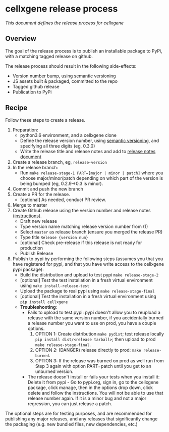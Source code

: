 # cellxgene release process

_This document defines the release process for cellxgene_

## Overview

The goal of the release process is to publish an installable package
to PyPi, with a matching tagged release on github.

The release process should result in the following side-effects:

- Version number bump, using semantic versioning
- JS assets built & packaged, committed to the repo
- Tagged github release
- Publication to PyPi

## Recipe

Follow these steps to create a release.

1.  Preparation:
    - python3.6 environment, and a cellxgene clone
    - Define the release version number, using [semantic versioning](https://semver.org/),
      and specifying all three digits (eg, 0.3.0)
    - Write the release title and release notes and add to
      [release notes document](https://docs.google.com/document/d/1KnHwkYfhyWO5H8BDcMu7y3ogjvq5Yi4OwpmZ8DB6w0Y/edit)
2.  Create a release branch, eg, `release-version`
3.  In the release branch:
    - Run `make release-stage-1 PART=[major | minor | patch]` where you choose major/minor/patch depending on which part of the version
      is being bumped (eg, 0.2.9->0.3 is minor).
4.  Commit and push the new branch
5.  Create a PR for the release.
    - [optional] As needed, conduct PR review.
6.  Merge to master
7.  Create Github release using the version number and release notes
    ([instructions](https://help.github.com/articles/creating-releases/)).
    - Draft new release
    - Type version name matching release version number from (1)
    - Select `master` as release branch (ensure you merged the release PR)
    - Type title `Release {version num}`
    - [optional] Check pre-release if this release is not ready for production
    - Publish Release
8. Publish to pypi by performing the following steps (assumes you that you have registered for pypi, 
and that you have write access to the cellxgene pypi package):
    - Build the distribution and upload to test pypi `make release-stage-2`
    - [optional] Test the test installation in a fresh virtual environment using `make install-release-test`
    - Upload the package to real pypi using `make release-stage-final`
    - [optional] Test the installation in a fresh virtual environment using
      `pip install cellxgene`
    - **Troubleshooting**:
        - Fails to upload to test.pypi: pypi doesn't allow you to reupload a release with the same version number, 
        if you accidentally burned a release number you want to use on prod, you have a couple options. 
            1) OPTION 1: Create distribution `make pydist`; test release locally `pip install dist/<release tarball>`;
             then upload to prod `make release-stage-final`. 
            2) OPTION 2: (DANGER) release directly to prod: `make release-burned`.  
            3) OPTION 3: If the release was burned on prod as well run from Step 3 again with option
            PART=patch until you get to an unburned version.
        - The release doesn't install or fails your tests when you install it: Delete it from pypi - Go to pypi.org, sign in, 
        go to the cellxgene package, click manage, then in the options drop down, click delete and 
        follow the instructions. You will not be able to use that release number again. If it is a minor bug 
        and not a major regression, you can just release a patch. 
    

The optional steps are for testing purposes, and are recommended
for publishing any major releases, and any releases that significantly
change the packaging (e.g. new bundled files, new dependencies, etc.)
